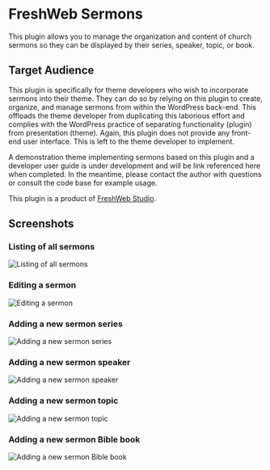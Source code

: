 # FreshWeb Sermons

This plugin allows you to manage the organization and content of church sermons so they can be displayed by their series, speaker, topic, or book.

## Target Audience

This plugin is specifically for theme developers who wish to incorporate sermons into their theme. They can do so by relying on this plugin to create, organize, and manage sermons from within the WordPress back-end. This offloads the theme developer from duplicating this laborious effort and complies with the WordPress practice of separating functionality (plugin) from presentation (theme). Again, this plugin does not provide any front-end user interface. This is left to the theme developer to implement. 

A demonstration theme implementing sermons based on this plugin and a developer user guide is under development and will be link referenced here when completed. In the meantime, please contact the author with questions or consult the code base for example usage.

This plugin is a product of [FreshWeb Studio](https://freshwebstudio.com).

## Screenshots

### Listing of all sermons

![Listing of all sermons](https://cloud.githubusercontent.com/assets/3323104/18280559/b35bc982-7416-11e6-8a51-f17e0074a630.png)

### Editing a sermon

![Editing a sermon](https://cloud.githubusercontent.com/assets/3323104/18280622/e5871e5c-7416-11e6-9889-180e132a4402.png)

### Adding a new sermon series

![Adding a new sermon series](https://cloud.githubusercontent.com/assets/3323104/18175114/463d00d8-702d-11e6-85e7-ca64372c1f08.png)

### Adding a new sermon speaker

![Adding a new sermon speaker](https://cloud.githubusercontent.com/assets/3323104/18175120/4951bd18-702d-11e6-99a5-cb467ece7286.png)

### Adding a new sermon topic

![Adding a new sermon topic](https://cloud.githubusercontent.com/assets/3323104/18280652/0950c57c-7417-11e6-8c03-3f4ff292d790.png)

### Adding a new sermon Bible book

![Adding a new sermon Bible book](https://cloud.githubusercontent.com/assets/3323104/18280681/1e721c44-7417-11e6-9c48-ee5503ee7dde.png)
